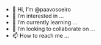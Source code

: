 - 👋 Hi, I’m @paavosoeiro
- 👀 I’m interested in ...
- 🌱 I’m currently learning ...
- 💞️ I’m looking to collaborate on ...
- 📫 How to reach me ...

<!---
paavosoeiro/paavosoeiro is a ✨ special ✨ repository because its `README.md` (this file) appears on your GitHub profile.
You can click the Preview link to take a look at your changes.
--->
